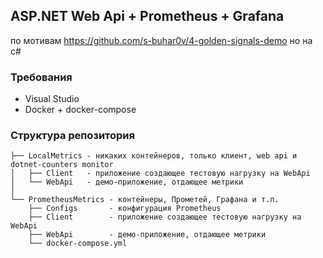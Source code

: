 ﻿## ASP.NET Web Api + Prometheus + Grafana
по мотивам https://github.com/s-buhar0v/4-golden-signals-demo но на c#

### Требования
- Visual Studio
- Docker + docker-compose

### Структура репозитория
```
├── LocalMetrics - никаких контейнеров, только клиент, web api и dotnet-counters monitor
│   ├── Client   - приложение создающее тестовую нагрузку на WebApi
│   └── WebApi   - демо-приложение, отдающее метрики
│
└── PrometheusMetrics - контейнеры, Прометей, Графана и т.п.
    ├── Configs       - конфигурация Prometheus
    ├── Client        - приложение создающее тестовую нагрузку на WebApi
    ├── WebApi        - демо-приложение, отдающее метрики
    └── docker-compose.yml
``` 